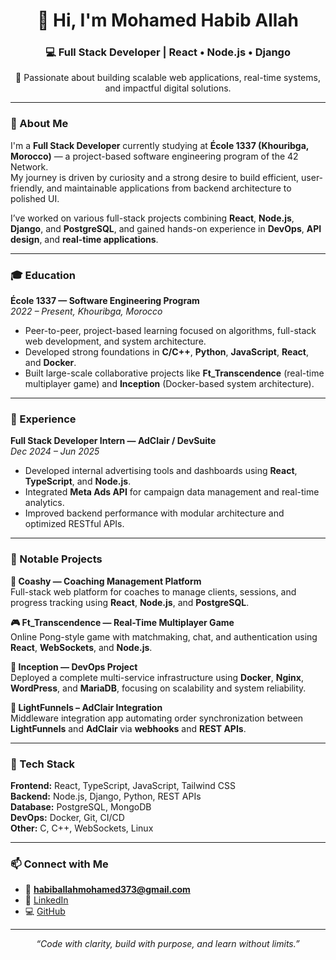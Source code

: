 <h1 align="center">👋 Hi, I'm Mohamed Habib Allah</h1>
<h3 align="center">💻 Full Stack Developer | React • Node.js • Django</h3>

<p align="center">
  🚀 Passionate about building scalable web applications, real-time systems, and impactful digital solutions.  
</p>

---

### 🧠 About Me  
I'm a **Full Stack Developer** currently studying at **École 1337 (Khouribga, Morocco)** — a project-based software engineering program of the 42 Network.  
My journey is driven by curiosity and a strong desire to build efficient, user-friendly, and maintainable applications from backend architecture to polished UI.

I’ve worked on various full-stack projects combining **React**, **Node.js**, **Django**, and **PostgreSQL**, and gained hands-on experience in **DevOps**, **API design**, and **real-time applications**.

---

### 🎓 Education  
**École 1337 — Software Engineering Program**  
*2022 – Present, Khouribga, Morocco*  
- Peer-to-peer, project-based learning focused on algorithms, full-stack web development, and system architecture.  
- Developed strong foundations in **C/C++**, **Python**, **JavaScript**, **React**, and **Docker**.  
- Built large-scale collaborative projects like **Ft_Transcendence** (real-time multiplayer game) and **Inception** (Docker-based system architecture).  

---

### 💼 Experience  
**Full Stack Developer Intern — AdClair / DevSuite**  
*Dec 2024 – Jun 2025*  
- Developed internal advertising tools and dashboards using **React**, **TypeScript**, and **Node.js**.  
- Integrated **Meta Ads API** for campaign data management and real-time analytics.  
- Improved backend performance with modular architecture and optimized RESTful APIs.  

---

### 🚀 Notable Projects  
**🧩 Coashy — Coaching Management Platform**  
Full-stack web platform for coaches to manage clients, sessions, and progress tracking using **React**, **Node.js**, and **PostgreSQL**.  

**🎮 Ft_Transcendence — Real-Time Multiplayer Game**  
Online Pong-style game with matchmaking, chat, and authentication using **React**, **WebSockets**, and **Node.js**.  

**🐳 Inception — DevOps Project**  
Deployed a complete multi-service infrastructure using **Docker**, **Nginx**, **WordPress**, and **MariaDB**, focusing on scalability and system reliability.  

**🔗 LightFunnels – AdClair Integration**  
Middleware integration app automating order synchronization between **LightFunnels** and **AdClair** via **webhooks** and **REST APIs**.

---

### 🧰 Tech Stack  
**Frontend:** React, TypeScript, JavaScript, Tailwind CSS  
**Backend:** Node.js, Django, Python, REST APIs  
**Database:** PostgreSQL, MongoDB  
**DevOps:** Docker, Git, CI/CD  
**Other:** C, C++, WebSockets, Linux  

---

### 📫 Connect with Me  
- 📧 **habiballahmohamed373@gmail.com**  
- 💼 [LinkedIn](https://www.linkedin.com/in/mohamed-habib-allah-545ab8241/)  
- 💻 [GitHub](https://github.com/mohamedhabiballah1)  

---

<p align="center">
  <i>“Code with clarity, build with purpose, and learn without limits.”</i>
</p>
